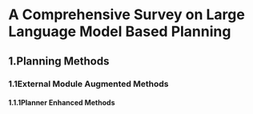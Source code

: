 # A Comprehensive Survey on Large Language Model Based Planning

## 1.Planning Methods

### 1.1External Module Augmented Methods

#### 1.1.1Planner Enhanced Methods